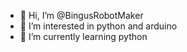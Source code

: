 - 👋 Hi, I’m @BingusRobotMaker
- 👀 I’m interested in python and arduino
- 🌱 I’m currently learning python
